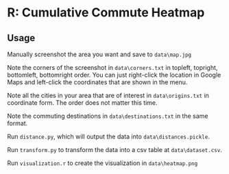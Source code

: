 # R: Cumulative Commute Heatmap

## Usage

Manually screenshot the area you want and save to `data\map.jpg`

Note the corners of the screenshot in `data\corners.txt` in topleft, topright, bottomleft, bottomright order. You can just right-click the location in Google Maps and left-click the coordinates that are shown in the menu.

Note all the cities in your area that are of interest in `data\origins.txt` in coordinate form. The order does not matter this time.

Note the commuting destinations in `data\destinations.txt` in the same format.

Run `distance.py`, which will output the data into `data\distances.pickle`.

Run `transform.py` to transform the data into a csv table at `data\dataset.csv`.

Run `visualization.r` to create the visualization in `data\heatmap.png`